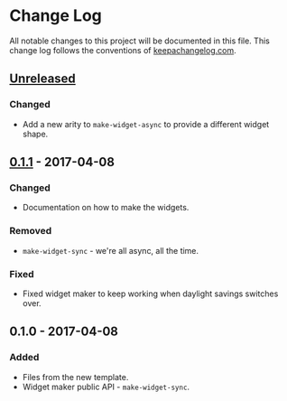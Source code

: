 # Change Log
All notable changes to this project will be documented in this file. This change log follows the conventions of [keepachangelog.com](http://keepachangelog.com/).

## [Unreleased]
### Changed
- Add a new arity to `make-widget-async` to provide a different widget shape.

## [0.1.1] - 2017-04-08
### Changed
- Documentation on how to make the widgets.

### Removed
- `make-widget-sync` - we're all async, all the time.

### Fixed
- Fixed widget maker to keep working when daylight savings switches over.

## 0.1.0 - 2017-04-08
### Added
- Files from the new template.
- Widget maker public API - `make-widget-sync`.

[Unreleased]: https://github.com/your-name/crust/compare/0.1.1...HEAD
[0.1.1]: https://github.com/your-name/crust/compare/0.1.0...0.1.1
